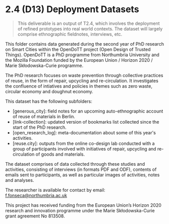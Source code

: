 # 2.4 (D13) Deployment Datasets

> This deliverable is an output of T2.4, which involves the deployment of refined prototypes into real world contexts. The dataset will largely comprise ethnographic fieldnotes, interviews, etc.

This folder contains data generated during the second year of PhD research on Smart Cities within the OpenDoTT project (Open Design of Trusted Things). OpenDoTT is a PhD programme from Northumbria University and the Mozilla Foundation funded by the European Union / Horizon 2020 / Marie Skłodowska-Curie programme.

The PhD research focuses on waste prevention through collective practices of reuse, in the form of repair, upcycling and re-circulation. It investigates the confluence of intiatives and policies in themes such as zero waste, circular economy and doughnut economy.

This dataset has the following subfolders:

- [generous_city]: field notes for an upcoming auto-ethnographic account of reuse of materials in Berlin.
- [link-collection]: updated version of bookmarks list collected since the start of the PhD research.
- [open_research_log]: meta-documentation about some of this year's activities.
- [reuse.city]: outputs from the online co-design lab conducted with a group of participants involved with initiatives of repair, upcycling and re-circulation of goods and materials.

The dataset comprises of data collected through these studies and activities, consisting of interviews (in formats PDF and ODF), contents of emails sent to participants, as well as particular images of activities, notes and analyses.

The researcher is available for contact by email: f.fonseca@northumbria.ac.uk

This project has received funding from the European Union’s Horizon 2020 research and innovation programme under the Marie Skłodowska-Curie grant agreement No 813508.
